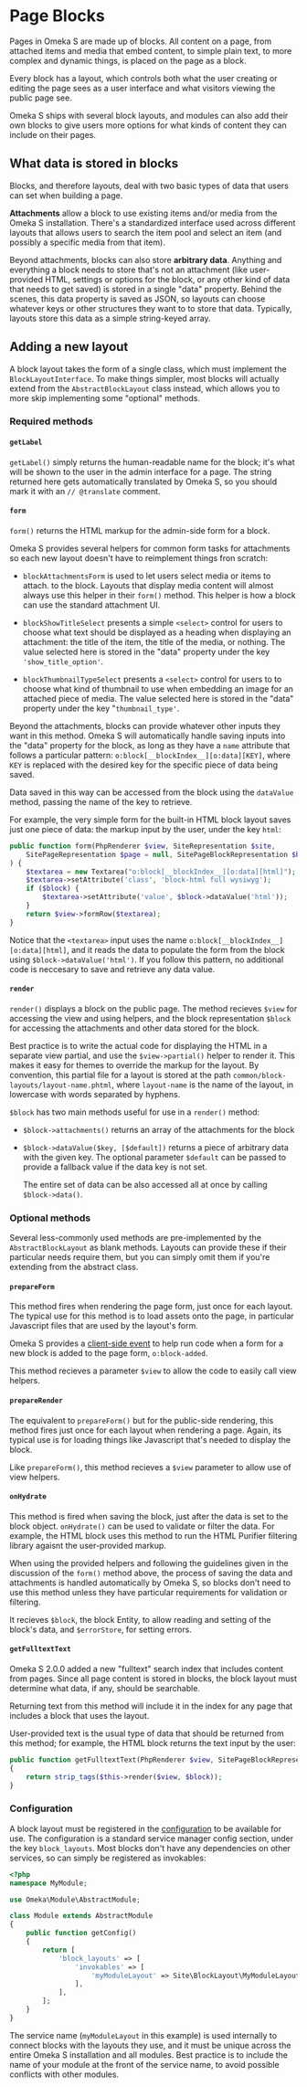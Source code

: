 # Page Blocks

Pages in Omeka S are made up of blocks. All content on a page, from attached
items and media that embed content, to simple plain text, to more complex and
dynamic things, is placed on the page as a block.

Every block has a layout, which controls both what the user creating or editing
the page sees as a user interface and what visitors viewing the public page
see.

Omeka S ships with several block layouts, and modules can also add their own
blocks to give users more options for what kinds of content they can include on
their pages.

## What data is stored in blocks

Blocks, and therefore layouts, deal with two basic types of data that users can
set when building a page.

**Attachments** allow a block to use existing items and/or media from the Omeka
S installation. There's a standardized interface used across different layouts
that allows users to search the item pool and select an item (and possibly a
specific media from that item).

Beyond attachments, blocks can also store **arbitrary data**. Anything and
everything a block needs to store that's not an attachment (like user-provided
HTML, settings or options for the block, or any other kind of data that needs
to get saved) is stored in a single "data" property. Behind the scenes, this
data property is saved as JSON, so layouts can choose whatever keys or other
structures they want to to store that data. Typically, layouts store this data
as a simple string-keyed array.

## Adding a new layout

A block layout takes the form of a single class, which must implement the
`BlockLayoutInterface`. To make things simpler, most blocks will actually
extend from the `AbstractBlockLayout` class instead, which allows you to more
skip implementing some "optional" methods.

### Required methods

#### `getLabel`

`getLabel()` simply returns the human-readable name for the block; it's what
will be shown to the user in the admin interface for a page. The string
returned here gets automatically translated by Omeka S, so you should mark it
with an `// @translate` comment.

#### `form`

`form()` returns the HTML markup for the admin-side form for a block.

Omeka S provides several helpers for common form tasks for attachments
so each new layout doesn't have to reimplement things fron scratch:

- `blockAttachmentsForm` is used to let users select media or items to
  attach. to the block. Layouts that display media content will almost
  always use this helper in their `form()` method. This helper is how a block
  can use the standard attachment UI.

- `blockShowTitleSelect` presents a simple `<select>` control for users
  to choose what text should be displayed as a heading when displaying
  an attachment: the title of the item, the title of the media, or
  nothing. The value selected here is stored in the "data" property
  under the key `'show_title_option'`.

- `blockThumbnailTypeSelect` presents a `<select>` control for users to
  to choose what kind of thumbnail to use when embedding an image for an
  attached piece of media. The value selected here is stored in the "data"
  property under the key "`thumbnail_type'`.

Beyond the attachments, blocks can provide whatever other inputs they want in
this method. Omeka S will automatically handle saving inputs into the "data"
property for the block, as long as they have a `name` attribute that follows
a particular pattern: `o:block[__blockIndex__][o:data][KEY]`, where `KEY` is
replaced with the desired key for the specific piece of data being saved.

Data saved in this way can be accessed from the block using the `dataValue`
method, passing the name of the key to retrieve.

For example, the very simple form for the built-in HTML block layout saves
just one piece of data: the markup input by the user, under the key `html`:

```php
public function form(PhpRenderer $view, SiteRepresentation $site,
    SitePageRepresentation $page = null, SitePageBlockRepresentation $block = null
) {
    $textarea = new Textarea("o:block[__blockIndex__][o:data][html]");
    $textarea->setAttribute('class', 'block-html full wysiwyg');
    if ($block) {
        $textarea->setAttribute('value', $block->dataValue('html'));
    }
    return $view->formRow($textarea);
}
```

Notice that the `<textarea>` input uses the name `o:block[__blockIndex__][o:data][html]`,
and it reads the data to populate the form from the block using
`$block->dataValue('html')`. If you follow this pattern, no additional code is neccesary
to save and retrieve any data value.

#### `render`

`render()` displays a block on the public page. The method recieves `$view` for
accessing the view and using helpers, and the block representation `$block` for
accessing the attachments and other data stored for the block.

Best practice is to write the actual code for displaying the HTML in a
separate view partial, and use the `$view->partial()` helper to render it.
This makes it easy for themes to override the markup for the layout. By
convention, this partial file for a layout is stored at the path
`common/block-layouts/layout-name.phtml`, where `layout-name` is the name
of the layout, in lowercase with words separated by hyphens.

`$block` has two main methods useful for use in a `render()` method:

- `$block->attachments()` returns an array of the attachments for the block
- `$block->dataValue($key, [$default])` returns a piece of arbitrary data with the
  given key. The optional parameter `$default` can be passed to provide a fallback
  value if the data key is not set.

  The entire set of data can be also accessed all at once by calling `$block->data()`.

### Optional methods

Several less-commonly used methods are pre-implemented by the `AbstractBlockLayout`
as blank methods. Layouts can provide these if their particular needs require
them, but you can simply omit them if you're extending from the abstract class.

#### `prepareForm`

This method fires when rendering the page form, just once
for each layout. The typical use for this method is to load assets onto the
page, in particular Javascript files that are used by the layout's form.

Omeka S provides a [client-side event](../events/client_events.md)
to help run code when a form for a new block is added to the page form,
`o:block-added`.

This method recieves a parameter `$view` to allow the code to easily call
view helpers.

#### `prepareRender`

The equivalent to `prepareForm()` but for the public-side
rendering, this method fires just once for each layout when rendering a page.
Again, its typical use is for loading things like Javascript that's needed
to display the block.

Like `prepareForm()`, this method recieves a `$view` parameter to allow use
of view helpers.

#### `onHydrate`

This method is fired when saving the block, just after the data
is set to the block object. `onHydrate()` can be used to validate or filter the
data. For example, the HTML block uses this method to run the HTML Purifier
filtering library agaisnt the user-provided markup.

When using the provided helpers and following the guidelines given in the
discussion of the `form()` method above, the process of saving the data and
attachments is handled automatically by Omeka S, so blocks don't need to use
this method unless they have particular requirements for validation or
filtering.

It recieves `$block`, the block Entity, to allow reading and setting of the
block's data, and `$errorStore`, for setting errors.

#### `getFulltextText`

Omeka S 2.0.0 added a new "fulltext" search index that
includes content from pages. Since all page content is stored in blocks,
the block layout must determine what data, if any, should be searchable.

Returning text from this method will include it in the index for any page
that includes a block that uses the layout.

User-provided text is the usual type of data that should be returned from
this method; for example, the HTML block returns the text input by the user:

```php
public function getFulltextText(PhpRenderer $view, SitePageBlockRepresentation $block)
{
    return strip_tags($this->render($view, $block));
}
```

### Configuration

A block layout must be registered in the [configuration](../configuration/index.md) to be
available for use. The configuration is a standard service manager config
section, under the key `block_layouts`. Most blocks don't have any
dependencies on other services, so can simply be registered as invokables:

```php
<?php
namespace MyModule;

use Omeka\Module\AbstractModule;

class Module extends AbstractModule
{
    public function getConfig()
    {
        return [
            'block_layouts' => [
                'invokables' => [
                    'myModuleLayout' => Site\BlockLayout\MyModuleLayout::class,
                ],
            ],
        ];
    }
}
```

The service name (`myModuleLayout` in this example) is used internally to
connect blocks with the layouts they use, and it must be unique across the
entire Omeka S installation and all modules. Best practice is to include the
name of your module at the front of the service name, to avoid possible
conflicts with other modules.
